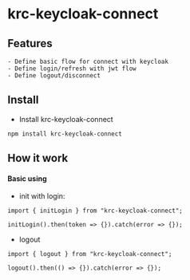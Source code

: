 # krc-keycloak-connect

## Features

```
- Define basic flow for connect with keycloak
- Define login/refresh with jwt flow
- Define logout/disconnect
```

## Install

- Install krc-keycloak-connect

```
npm install krc-keycloak-connect
```

## How it work

#### Basic using

- init with login:

```
import { initLogin } from "krc-keycloak-connect";

initLogin().then(token => {}).catch(error => {});
```

- logout

```
import { logout } from "krc-keycloak-connect";

logout().then(() => {}).catch(error => {});
```

